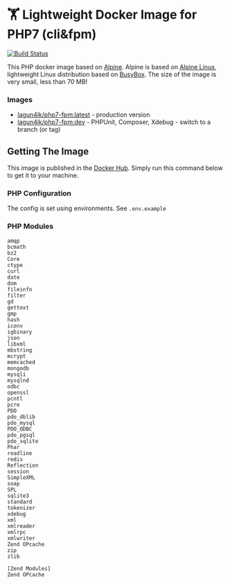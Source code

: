 # 🏋 Lightweight Docker Image for PHP7 (cli&fpm)
 [![Build Status](https://travis-ci.org/lagun4ik/docker-php7-fpm.svg)](https://travis-ci.org/lagun4ik/docker-php7-fpm)

This PHP docker image based on [Alpine](https://hub.docker.com/_/alpine/). Alpine is based on [Alpine Linux](http://www.alpinelinux.org), lightweight Linux distribution based on [BusyBox](https://hub.docker.com/_/busybox/). The size of the image is very small, less than 70 MB!

### Images

* [lagun4ik/php7-fpm:latest](https://hub.docker.com/r/lagun4ik/php7-fpm/) - production version
* [lagun4ik/php7-fpm:dev](https://hub.docker.com/r/lagun4ik/php7-fpm/) - PHPUnit, Composer, Xdebug - switch to a branch (or tag) 

## Getting The Image

This image is published in the [Docker Hub](https://hub.docker.com/r/lagun4ik/php7-fpm/). Simply run this command below to get it to your machine.
    
### PHP Configuration

The config is set using environments. See `.env.example`

### PHP Modules
```
amqp
bcmath
bz2
Core
ctype
curl
date
dom
fileinfo
filter
gd
gettext
gmp
hash
iconv
igbinary
json
libxml
mbstring
mcrypt
memcached
mongodb
mysqli
mysqlnd
odbc
openssl
pcntl
pcre
PDO
pdo_dblib
pdo_mysql
PDO_ODBC
pdo_pgsql
pdo_sqlite
Phar
readline
redis
Reflection
session
SimpleXML
soap
SPL
sqlite3
standard
tokenizer
xdebug
xml
xmlreader
xmlrpc
xmlwriter
Zend OPcache
zip
zlib

[Zend Modules]
Zend OPcache
```
